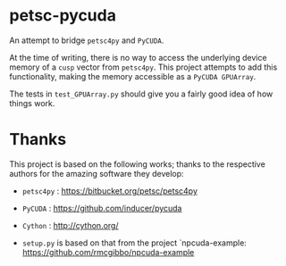 petsc-pycuda
============

An attempt to bridge `petsc4py` and `PyCUDA`.

At the time of writing,
there is no way to access
the underlying device memory 
of a `cusp` vector
from `petsc4py`. 
This project attempts to add this  functionality,
making the memory accessible as a `PyCUDA GPUArray`.

The tests in `test_GPUArray.py`
should give you a fairly good idea
of how things work.

Thanks
======

This project is based on the following works;
thanks to the respective authors 
for the amazing software they develop:

* `petsc4py` : https://bitbucket.org/petsc/petsc4py

* `PyCUDA` : https://github.com/inducer/pycuda

* `Cython` : http://cython.org/

* `setup.py` is based on that from the project `npcuda-example: https://github.com/rmcgibbo/npcuda-example

